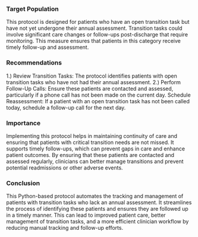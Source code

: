 ### Target Population
This protocol is designed for patients who have an open transition task but have not yet undergone their annual assessment. Transition tasks could involve significant care changes or follow-ups post-discharge that require monitoring. This measure ensures that patients in this category receive timely follow-up and assessment.
### Recommendations
1.) Review Transition Tasks: The protocol identifies patients with open transition tasks who have not had their annual assessment.
2.) Perform Follow-Up Calls: Ensure these patients are contacted and assessed, particularly if a phone call has not been made on the current day.
Schedule Reassessment: If a patient with an open transition task has not been called today, schedule a follow-up call for the next day.
### Importance
Implementing this protocol helps in maintaining continuity of care and ensuring that patients with critical transition needs are not missed. It supports timely follow-ups, which can prevent gaps in care and enhance patient outcomes. By ensuring that these patients are contacted and assessed regularly, clinicians can better manage transitions and prevent potential readmissions or other adverse events.
### Conclusion
This Python-based protocol automates the tracking and management of patients with transition tasks who lack an annual assessment. It streamlines the process of identifying these patients and ensures they are followed up in a timely manner. This can lead to improved patient care, better management of transition tasks, and a more efficient clinician workflow by reducing manual tracking and follow-up efforts.
